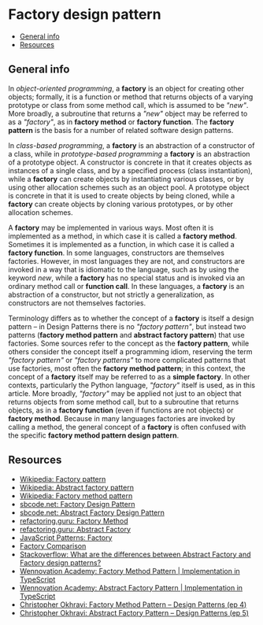 # Factory design pattern

- [General info](#general-info)
- [Resources](#resources)

## General info

In _object-oriented programming_, a **factory** is an object for creating other objects; formally, it is a function or method that returns objects of a varying prototype or class from some method call, which is assumed to be _"new"_. More broadly, a subroutine that returns a _"new"_ object may be referred to as a _"factory"_, as in **factory method** or **factory function**. The **factory pattern** is the basis for a number of related software design patterns.

In _class-based programming_, a **factory** is an abstraction of a constructor of a class, while in _prototype-based programming_ a **factory** is an abstraction of a prototype object. A constructor is concrete in that it creates objects as instances of a single class, and by a specified process (class instantiation), while a **factory** can create objects by instantiating various classes, or by using other allocation schemes such as an object pool. A prototype object is concrete in that it is used to create objects by being cloned, while a **factory** can create objects by cloning various prototypes, or by other allocation schemes.

A **factory** may be implemented in various ways. Most often it is implemented as a method, in which case it is called a **factory method**. Sometimes it is implemented as a function, in which case it is called a **factory function**. In some languages, constructors are themselves factories. However, in most languages they are not, and constructors are invoked in a way that is idiomatic to the language, such as by using the keyword _new_, while a **factory** has no special status and is invoked via an ordinary method call or **function call**. In these languages, a **factory** is an abstraction of a constructor, but not strictly a generalization, as constructors are not themselves factories.

Terminology differs as to whether the concept of a **factory** is itself a design pattern – in Design Patterns there is no _"factory pattern"_, but instead two patterns (**factory method pattern** and **abstract factory pattern**) that use factories. Some sources refer to the concept as the **factory pattern**, while others consider the concept itself a programming idiom, reserving the term _"factory pattern"_ or _"factory patterns"_ to more complicated patterns that use factories, most often the **factory method pattern**; in this context, the concept of a **factory** itself may be referred to as a **simple factory**. In other contexts, particularly the Python language, _"factory"_ itself is used, as in this article. More broadly, _"factory"_ may be applied not just to an object that returns objects from some method call, but to a subroutine that returns objects, as in a **factory function** (even if functions are not objects) or **factory method**. Because in many languages factories are invoked by calling a method, the general concept of a **factory** is often confused with the specific **factory method pattern design pattern**.

## Resources

* [Wikipedia: Factory pattern](https://en.wikipedia.org/wiki/Factory_(object-oriented_programming))
* [Wikipedia: Abstract factory pattern](https://en.wikipedia.org/wiki/Abstract_factory_pattern)
* [Wikipedia: Factory method pattern](https://en.wikipedia.org/wiki/Factory_method_pattern)
* [sbcode.net: Factory Design Pattern](https://sbcode.net/typescript/factory/)
* [sbcode.net: Abstract Factory Design Pattern](https://sbcode.net/typescript/abstract_factory/)
* [refactoring.guru: Factory Method](https://refactoring.guru/design-patterns/factory-method)
* [refactoring.guru: Abstract Factory](https://refactoring.guru/design-patterns/abstract-factory)
* [JavaScript Patterns: Factory](https://javascriptpatterns.vercel.app/patterns/design-patterns/factory-pattern)
* [Factory Comparison](https://refactoring.guru/design-patterns/factory-comparison)
* [Stackoverflow: What are the differences between Abstract Factory and Factory design patterns?](https://stackoverflow.com/questions/5739611/what-are-the-differences-between-abstract-factory-and-factory-design-patterns)
* [Wennovation Academy: Factory Method Pattern | Implementation in TypeScript](https://www.youtube.com/watch?v=mVn8_I9QtPA)
* [Wennovation Academy: Abstract Factory Pattern | Implementation in TypeScript](https://www.youtube.com/watch?v=sj5ALZEoOhg)
* [Christopher Okhravi: Factory Method Pattern – Design Patterns (ep 4)](https://www.youtube.com/watch?v=EcFVTgRHJLM)
* [Christopher Okhravi: Abstract Factory Pattern – Design Patterns (ep 5)](https://www.youtube.com/watch?v=v-GiuMmsXj4)